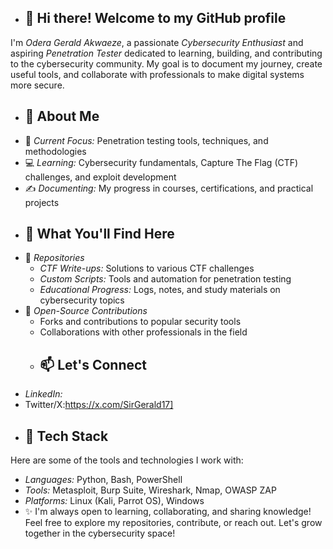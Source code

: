 - ## 👋 Hi there! Welcome to my GitHub profile  
I'm *Odera Gerald Akwaeze*, a passionate *Cybersecurity Enthusiast* and aspiring *Penetration Tester* dedicated to learning, building, and contributing to the cybersecurity community. My goal is to document my journey, create useful tools, and collaborate with professionals to make digital systems more secure.
- ## 🌟 About Me  
- 🔐 *Current Focus:* Penetration testing tools, techniques, and methodologies  
- 💻 *Learning:* Cybersecurity fundamentals, Capture The Flag (CTF) challenges, and exploit development  
- ✍️ *Documenting:* My progress in courses, certifications, and practical projects
- ## 🚀 What You'll Find Here  
- 📂 *Repositories*  
  - *CTF Write-ups:* Solutions to various CTF challenges  
  - *Custom Scripts:* Tools and automation for penetration testing  
  - *Educational Progress:* Logs, notes, and study materials on cybersecurity topics
- 🌟 *Open-Source Contributions*  
  - Forks and contributions to popular security tools  
  - Collaborations with other professionals in the field
  - ## 📫 Let's Connect  
- *LinkedIn:*  
- Twitter/X:https://x.com/SirGerald17]  
- ## 🔧 Tech Stack  
Here are some of the tools and technologies I work with:  
- *Languages:* Python, Bash, PowerShell  
- *Tools:* Metasploit, Burp Suite, Wireshark, Nmap, OWASP ZAP  
- *Platforms:* Linux (Kali, Parrot OS), Windows
- ✨ I'm always open to learning, collaborating, and sharing knowledge! Feel free to explore my repositories, contribute, or reach out. Let's grow together in the cybersecurity space!
  

<!---
SirGerald01/SirGerald01 is a ✨ special ✨ repository because its `README.md` (this file) appears on your GitHub profile.
You can click the Preview link to take a look at your changes.
--->
